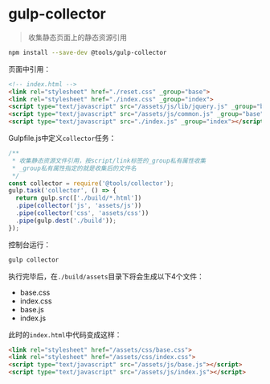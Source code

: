 # gulp-collector

> 收集静态页面上的静态资源引用

```bash
npm install --save-dev @tools/gulp-collector
```

页面中引用：
```html
<!-- index.html -->
<link rel="stylesheet" href="./reset.css" _group="base">
<link rel="stylesheet" href="./index.css" _group="index">
<script type="text/javascript" src="/assets/js/lib/jquery.js" _group="base"></script>
<script type="text/javascript" src="/assets/js/common.js" _group="base"></script>
<script type="text/javascript" src="./index.js" _group="index"></script>
```

Gulpfile.js中定义`collector`任务：
```javascript
/**
 * 收集静态资源文件引用，按script/link标签的_group私有属性收集
 * _group私有属性指定的就是收集后的文件名
 */
const collector = require('@tools/collector');
gulp.task('collector', () => {
  return gulp.src(['./build/*.html'])
  .pipe(collector('js', 'assets/js'))
  .pipe(collector('css', 'assets/css'))
  .pipe(gulp.dest('./build'));
});
```

控制台运行：
```bash
gulp collector
```

执行完毕后，在`./build/assets`目录下将会生成以下4个文件：
* base.css
* index.css
* base.js
* index.js

此时的`index.html`中代码变成这样：
```html
<link rel="stylesheet" href="/assets/css/base.css">
<link rel="stylesheet" href="/assets/css/index.css">
<script type="text/javascript" src="/assets/js/base.js"></script>
<script type="text/javascript" src="/assets/js/index.js"></script>
```
